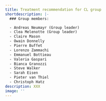```yaml
---
title: Treatment recommendation for CL group
shortdescription: |-
  ### Group members:

  - Andreas Neumayr (Group leader)
  - Clea Melenotte (Group leader)
  - Claire Mason
  - Owain Donnelly
  - Pierre Buffet
  - Lorenzo Zammachi
  - Emmanuel Bottieau
  - Valeria Gaspari
  - Bianca Granozzi
  - Steve Walker
  - Sarah Eisen
  - Pieter van Thiel
  - Christoph Hatz
description: XXX
image: ''
---
```



